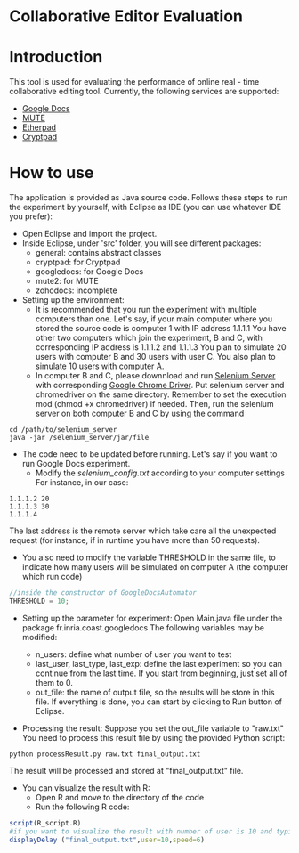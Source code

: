 Collaborative Editor Evaluation
===============================
# Introduction

This tool is used for evaluating the performance of online real - time collaborative editing tool. 
Currently, the following services are supported:
* [Google Docs](https://docs.google.com)
* [MUTE](https://github.com/MatthieuNICOLAS/mute-demo)
* [Etherpad](http://etherpad.org/)
* [Cryptpad](https://github.com/cjdelisle/cryptpad)

# How to use
The application is provided as Java source code. Follows these steps to run the experiment by yourself, with Eclipse as IDE (you can use whatever IDE you prefer):
* Open Eclipse and import the project.
* Inside Eclipse, under 'src' folder, you will see different packages:
  * general: contains abstract classes
  * cryptpad: for Cryptpad
  * googledocs: for Google Docs
  * mute2: for MUTE
  * zohodocs: incomplete
* Setting up the environment:
  * It is recommended that you run the experiment with multiple computers than one.
Let's say, if your main computer where you stored the source code is computer 1 with IP address 1.1.1.1
You have other two computers which join the experiment, B and C, with corresponding IP address is 1.1.1.2 and 1.1.1.3
You plan to simulate 20 users with computer B and 30 users with user C.
You also plan to simulate 10 users with computer A.
  * In computer B and C, please downnload and run [Selenium Server](http://www.seleniumhq.org/download/) with corresponding [Google Chrome Driver](https://sites.google.com/a/chromium.org/chromedriver/).
Put selenium server and chromedriver on the same directory.
Remember to set the execution mod (chmod +x chromedriver) if needed.
Then, run the selenium server on both computer B and C by using the command
```
cd /path/to/selenium_server
java -jar /selenium_server/jar/file
```
* The code need to be updated before running. Let's say if you want to run Google Docs experiment.
  * Modify the *selenium_config.txt* according to your computer settings
For instance, in our case:
```
1.1.1.2 20
1.1.1.3 30
1.1.1.4
```
The last address is the remote server which take care all the unexpected request (for instance, if in runtime you have more than 50 requests).
   * You also need to modify the variable THRESHOLD in the same file, to indicate how many users will be simulated on computer A (the computer which run code)
```java
//inside the constructor of GoogleDocsAutomator
THRESHOLD = 10;
```

* Setting up the parameter for experiment:
Open Main.java file under the package fr.inria.coast.googledocs
The following variables may be modified:
  * n_users: define what number of user you want to test
  * last_user, last_type, last_exp: define the last experiment so you can continue from the last time. If you start from beginning, just set all of them to 0.
  * out_file: the name of output file, so the results will be store in this file.
If everything is done, you can start by clicking to Run button of Eclipse.

* Processing the result:
Suppose you set the out_file variable to "raw.txt"
You need to process this result file by using the provided Python script:
```
python processResult.py raw.txt final_output.txt
```
The result will be processed and stored at "final_output.txt" file.

* You can visualize the result with R:
  * Open R and move to the directory of the code
  * Run the following R code:
```R
script(R_script.R)
#if you want to visualize the result with number of user is 10 and typing speed is 6
displayDelay ("final_output.txt",user=10,speed=6)
```
